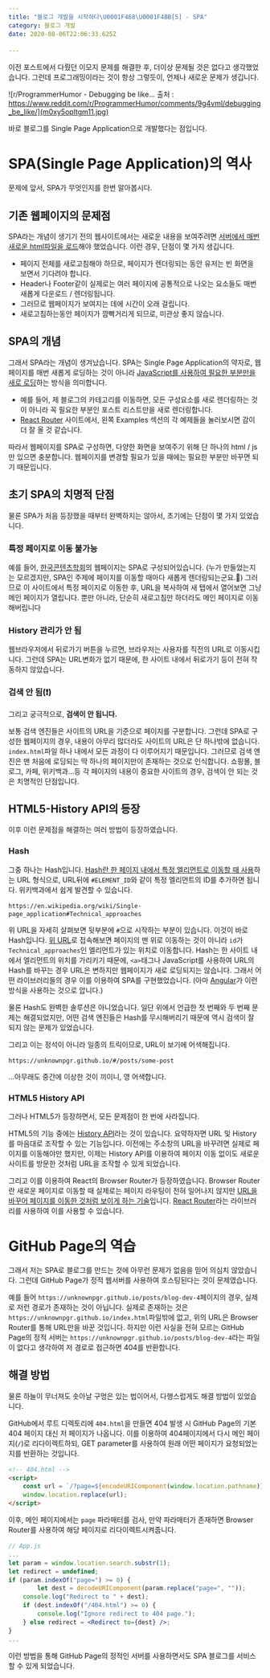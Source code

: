 ```yaml
---
title: "블로그 개발을 시작하다\U0001F468‍\U0001F4BB[5] - SPA"
category: 블로그 개발
date: 2020-08-06T22:06:33.625Z

---
```


이전 포스트에서 다뤘던 이모지 문제를 해결한 후, 더이상 문제될 것은 없다고 생각했었습니다. 그런데 프로그래밍이라는 것이 항상 그렇듯이, 언제나 새로운 문제가 생깁니다.



![r/ProgrammerHumor - Debugging be like... 출처 : https://www.reddit.com/r/ProgrammerHumor/comments/9g4vml/debugging_be_like/](m0xy5opltgm11.jpg)



바로 블로그를 Single Page Application으로 개발했다는 점입니다.

# SPA(Single Page Application)의 역사

문제에 앞서, SPA가 무엇인지를 한번 알아봅시다.

## 기존 웹페이지의 문제점

SPA라는 개념이 생기기 전의 웹사이트에서는 새로운 내용을 보여주려면 <u>서버에서 매번 새로운 html파일을 로드</u>해야 했었습니다.  이런 경우, 단점이 몇 가지 생깁니다.

- 페이지 전체를 새로고침해야 하므로, 페이지가 렌더링되는 동안 유저는 빈 화면을 보면서 기다려야 합니다.
- Header나 Footer같이 실제로는 여러 페이지에 공통적으로 나오는 요소들도 매번 새롭게 다운로드 / 렌더링됩니다.
- 그러므로 웹페이지가 보여지는 데에 시간이 오래 걸립니다.
- 새로고침하는동안 페이지가 깜빡거리게 되므로, 미관상 좋지 않습니다.

## SPA의 개념

그래서 SPA라는 개념이 생겨났습니다. SPA는 Single Page Application의 약자로, 웹페이지를 매번 새롭게 로딩하는 것이 아니라 <u>JavaScript를 사용하여 필요한 부분만을 새로 로딩</u>하는 방식을 의미합니다.

- 예를 들어, 제 블로그의 카테고리를 이동하면, 모든 구성요소를 새로 렌더링하는 것이 아니라 꼭 필요한 부분인 포스트 리스트만을 새로 렌더링합니다.
- [React Router](https://reactrouter.com/native/example/Basic) 사이트에서, 왼쪽 Examples 섹션의 각 예제들을 눌러보시면 감이 더 잘 올 것 같습니다.

따라서 웹페이지를 SPA로 구성하면, 다양한 화면을 보여주기 위해 단 하나의 html / js만 있으면 충분합니다. 웹페이지를 변경할 필요가 있을 때에는 필요한 부분만 바꾸면 되기 때문입니다.

## 초기 SPA의 치명적 단점

물론 SPA가 처음 등장했을 때부터 완벽하지는 않아서, 초기에는 단점이 몇 가지 있었습니다.

### 특정 페이지로 이동 불가능

예를 들어, [한국콘텐츠학회](http://www.koreacontents.or.kr/)의 웹페이지는 SPA로 구성되어있습니다. (누가 만들었는지는 모르겠지만, SPA인 주제에 페이지를 이동할 때마다 새롭게 렌더링되는군요.🤔) 그러므로 이 사이트에서 특정 페이지로 이동한 후, URL을 복사하여 새 탭에서 열어보면 그냥 메인 페이지가 열립니다. 뿐만 아니라, 단순히 새로고침만 하더라도 메인 페이지로 이동해버립니다

### History 관리가 안 됨

웹브라우저에서 뒤로가기 버튼을 누르면, 브라우저는 사용자를 직전의 URL로 이동시킵니다. 그런데 SPA는 URL변화가 없기 때문에, 한 사이트 내에서 뒤로가기 등이 전혀 작동하지 않았습니다.

### 검색 안 됨(❗)

그리고 궁극적으로, **검색이 안 됩니다.**

보통 검색 엔진들은 사이트의 URL을 기준으로 페이지를 구분합니다. 그런데 SPA로 구성한 웹페이지의 경우, 내용이 아무리 많더라도 사이트의 URL은 단 하나밖에 없습니다. `index.html`파일 하나 내에서 모든 과정이 다 이루어지기 때문입니다. 그러므로 검색 엔진은 맨 처음에 로딩되는 딱 하나의 페이지만이 존재하는 것으로 인식합니다. 쇼핑몰, 블로그, 카페, 위키백과...등 각 페이지의 내용이 중요한 사이트의 경우, 검색이 안 되는 것은 치명적인 단점입니다.

## HTML5-History API의 등장

이후 이런 문제점을 해결하는 여러 방법이 등장하였습니다.

### Hash

그중 하나는 Hash입니다. <u>Hash란 한 페이지 내에서 특정 엘리먼트로 이동할 때 사용</u>하는 URL 형식으로, URL뒤에 `#ELEMENT_ID`와 같이 특정 엘리먼트의 ID를 추가하면 됩니다. 위키백과에서 쉽게 발견할 수 있습니다.

```
https://en.wikipedia.org/wiki/Single-page_application#Technical_approaches
```

위 URL을 자세히 살펴보면 뒷부분에 `#`으로 시작하는 부분이 있습니다. 이것이 바로 Hash입니다. [위 URL](https://en.wikipedia.org/wiki/Single-page_application#Technical_approaches)로 접속해보면 페이지의 맨 위로 이동하는 것이 아니라 `id`가 `Technical_approaches`인 엘리먼트가 있는 위치로 이동합니다. Hash는 한 사이트 내에서 엘리먼트의 위치를 가리키기 때문에, `<a>`태그나 JavaScript를 사용하여 URL의 Hash를 바꾸는 경우 URL은 변하지만 웹페이지가 새로 로딩되지는 않습니다. 그래서 어떤 라이브러리들의 경우 이를 이용하여 SPA를 구현했었습니다. (아마 [Angular](https://angular.io/)가 이런 방식을 사용하는 것으로 압니다.)

물론 Hash도 완벽한 솔루션은 아니었습니다. 일단 위에서 언급한 첫 번째와 두 번째 문제는 해결되었지만, 어떤 검색 엔진들은 Hash를 무시해버리기 때문에 역시 검색이 잘 되지 않는 문제가 있었습니다.

그리고 이는 정석이 아니라 일종의 트릭이므로, URL이 보기에 어색해집니다.

```
https://unknownpgr.github.io/#/posts/some-post
```

...아무래도 중간에 이상한 것이 끼이니, 영 어색합니다.

### HTML5 History API

그러나 HTML5가 등장하면서, 모든 문제점이 한 번에 사라집니다.

HTML5의 기능 중에는 [History API](https://developer.mozilla.org/en-US/docs/Web/API/History_API)라는 것이 있습니다. 요약하자면 URL 및 History를 마음대로 조작할 수 있는 기능입니다. 이전에는 주소창의 URL을 바꾸려면 실제로 페이지를 이동해야만 했지만, 이제는 History API를 이용하여 페이지 이동 없이도 새로운 사이트를 방문한 것처럼 URL을 조작할 수 있게 되었습니다.

그리고 이를 이용하여 React의 Browser Router가 등장하였습니다. Browser Router란 새로운 페이지로 이동할 때 실제로는 페이지 라우팅이 전혀 일어나지 않지만 <u>URL을 바꾸어 페이지를 이동한 것처럼 보이게 하는 기술</u>입니다. [React Router](https://reactrouter.com/)라는 라이브러리를 사용하여 이를 사용할 수 있습니다.

# GitHub Page의 역습

그래서 저는 SPA로 블로그를 만드는 것에 아무런 문제가 없음을 믿어 의심치 않았습니다. 그런데 GitHub Page가 정적 웹서버를 사용하여 호스팅된다는 것이 문제였습니다.

예를 들어 `https://unknownpgr.github.io/posts/blog-dev-4`페이지의 경우, 실제로 저런 경로가 존재하는 것이 아닙니다. 실제로 존재하는 것은 `https://unknownpgr.github.io/index.html`파일밖에 없고, 위의 URL은 Browser Router를 통해 URL만을 바꾼 것입니다. 하지만 이런 사실을 전혀 모르는 GitHub Page의 정적 서버는 `https://unknownpgr.github.io/posts/blog-dev-4`라는 파일이 없다고 생각하여 저 경로로 접근하면 404를 반환합니다.

## 해결 방법

물론 하늘이 무너져도 솟아날 구멍은 있는 법이어서, 다행스럽게도 해결 방법이 있었습니다.

GitHub에서 루트 디렉토리에 `404.html`을 만들면 404 발생 시 GitHub Page의 기본 404 페이지 대신 저 페이지가 나옵니다. 이를 이용하여 404페이지에서 다시 메인 페이지(`/`)로 리다이렉트하되, GET parameter를 사용하여 원래 어떤 페이지가 요청되었는지를 반환하는 것입니다.

```html
<!-- 404.html -->
<script>
    const url = `/?page=${encodeURIComponent(window.location.pathname)}`;
    window.location.replace(url);
</script>
```

이후, 메인 페이지에서는 `page` 파라매터를 검사, 만약 파라매터가 존재하면 Browser Router를 사용하여 해당 페이지로 리다이렉트시켜줍니다. 

```jsx
// App.js
...
let param = window.location.search.substr(1);
let redirect = undefined;
if (param.indexOf("page=") >= 0) {
        let dest = decodeURIComponent(param.replace("page=", ""));
    console.log("Redirect to " + dest);
    if (dest.indexOf("/404.html") >= 0) {
        console.log("Ignore redirect to 404 page.");
	} else redirect = <Redirect to={dest} />;
}
...
```

이런 방법을 통해 GitHub Page의 정적인 서버를 사용하면서도 SPA 블로그를 서비스할 수 있게 되었습니다.